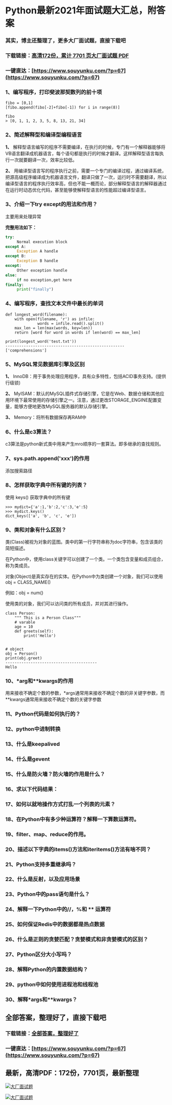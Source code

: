 # Python最新2021年面试题大汇总，附答案

### 其实，博主还整理了，更多大厂面试题，直接下载吧

### 下载链接：[高清172份，累计 7701 页大厂面试题  PDF](https://www.souyunku.com/?p=67)

### 一键直达：[https://www.souyunku.com/?p=67](https://www.souyunku.com/?p=67)



### 1、编写程序，打印斐波那契数列的前十项

```
fibo = [0,1]
[fibo.append(fibo[-2]+fibo[-1]) for i in range(8)]

fibo
> [0, 1, 1, 2, 3, 5, 8, 13, 21, 34]
```


### 2、简述解释型和编译型编程语言

**1、** 解释型语言编写的程序不需要编译，在执行的时候，专门有一个解释器能够将VB语言翻译成机器语言，每个语句都是执行的时候才翻译。这样解释型语言每执行一次就要翻译一次，效率比较低。

**2、** 用编译型语言写的程序执行之前，需要一个专门的编译过程，通过编译系统，把源高级程序编译成为机器语言文件，翻译只做了一次，运行时不需要翻译，所以编译型语言的程序执行效率高，但也不能一概而论，部分解释型语言的解释器通过在运行时动态优化代码，甚至能够使解释型语言的性能超过编译型语言。


### 3、介绍一下try except的用法和作用？

主要用来处理异常

**完整用法如下：**

```python
try:
     Normal execution block
except A:
     Exception A handle
except B:
     Exception B handle
except:
     Other exception handle
else:
     if no exception,get here
finally:
     print("finally")
```


### 4、编写程序，查找文本文件中最长的单词

```
def longest_word(filename):
    with open(filename, 'r') as infile:
              words = infile.read().split()
    max_len = len(max(words, key=len))
    return [word for word in words if len(word) == max_len]

print(longest_word('test.txt'))
----------------------------------------------------
['comprehensions']
```


### 5、MySQL常见数据库引擎及区别

**1、** InnoDB：用于事务处理应用程序，具有众多特性，包括ACID事务支持。(提供行级锁)

**2、** MyISAM：默认的MySQL插件式存储引擎，它是在Web、数据仓储和其他应用环境下最常使用的存储引擎之一。注意，通过更改STORAGE_ENGINE配置变量，能够方便地更改MySQL服务器的默认存储引擎。

**3、** Memory：将所有数据保存再RAM中


### 6、什么是c3算法？

c3算法是python新式类中用来产生mro顺序的一套算法。即多继承的查找规则。


### 7、sys.path.append('xxx')的作用

添加搜索路径


### 8、怎样获取字典中所有键的列表？

使用 keys() 获取字典中的所有键

```
>>> mydict={'a':1,'b':2,'c':3,'e':5}
>>> mydict.keys()
dict_keys(['a', 'b', 'c', 'e'])
```


### 9、类和对象有什么区别？

类(Class)被视为对象的蓝图。类中的第一行字符串称为doc字符串，包含该类的简短描述。

在Python中，使用class关键字可以创建了一个类。一个类包含变量和成员组合，称为类成员。

对象(Object)是真实存在的实体。在Python中为类创建一个对象，我们可以使用obj = CLASS_NAME()

例如：obj = num()

使用类的对象，我们可以访问类的所有成员，并对其进行操作。

```
class Person:
    """ This is a Person Class"""
    # varable
    age = 10
    def greets(self):
        print('Hello')


# object
obj = Person()
print(obj.greet)
----------------------------------------
Hello
```


### 10、*arg和**kwargs的作用

用来接收不确定个数的参数，*args通常用来接收不确定个数的非关键字参数，而**kwargs通常用来接收不确定个数的关键字参数


### 11、Python代码是如何执行的？
### 12、python中进制转换
### 13、什么是keepalived
### 14、什么是gevent
### 15、什么是防火墙？防火墙的作用是什么？
### 16、求以下代码结果：
### 17、如何以就地操作方式打乱一个列表的元素？
### 18、在Python中有多少种运算符？解释一下算数运算符。
### 19、filter、map、reduce的作用。
### 20、描述以下字典的items()方法和iteritems()方法有啥不同？
### 21、Python支持多重继承吗？
### 22、什么是反射，以及应用场景
### 23、Python中的pass语句是什么？
### 24、解释一下Python中的//，%和 ** 运算符
### 25、如何保证Redis中的数据都是热点数据
### 26、什么是正则的贪婪匹配？贪婪模式和非贪婪模式的区别？
### 27、Python区分大小写吗？
### 28、解释Python的内置数据结构？
### 29、python中如何使用进程池和线程池
### 30、解释*args和**kwargs？




## 全部答案，整理好了，直接下载吧

### 下载链接：[全部答案，整理好了](https://www.souyunku.com/?p=67)

### 一键直达：[https://www.souyunku.com/?p=67](https://www.souyunku.com/?p=67)


## 最新，高清PDF：172份，7701页，最新整理

[![大厂面试题](https://www.souyunku.com/wp-content/uploads/weixin/mst.png "架构师专栏")](https://www.souyunku.com/wp-content/uploads/weixin/githup-weixin.png "架构师专栏")

[![大厂面试题](https://www.souyunku.com/wp-content/uploads/weixin/githup-weixin.png "架构师专栏")](https://www.souyunku.com/wp-content/uploads/weixin/githup-weixin.png "架构师专栏")
